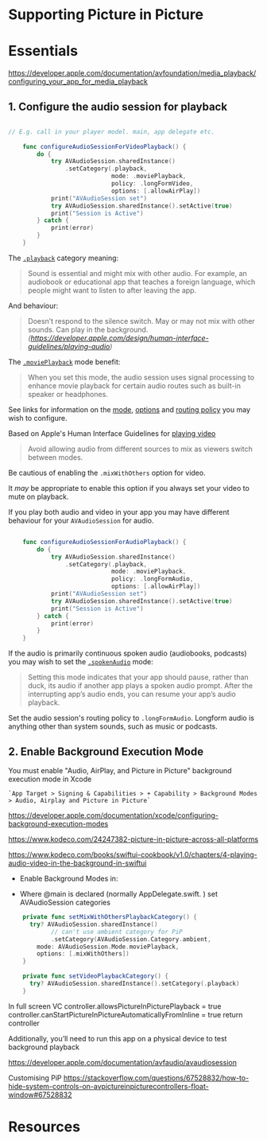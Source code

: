 #  Supporting Picture in Picture

# Essentials

https://developer.apple.com/documentation/avfoundation/media_playback/configuring_your_app_for_media_playback

## 1. Configure the audio session for playback

```swift

// E.g. call in your player model. main, app delegate etc. 
    
    func configureAudioSessionForVideoPlayback() {
        do {
            try AVAudioSession.sharedInstance()
                .setCategory(.playback,
                             mode: .moviePlayback,
                             policy: .longFormVideo,
                             options: [.allowAirPlay])
            print("AVAudioSession set")
            try AVAudioSession.sharedInstance().setActive(true)
            print("Session is Active")
        } catch {
            print(error)
        }
    }

```

The [`.playback`](https://developer.apple.com/documentation/avfaudio/avaudiosession/category/1616509-playback) category meaning:

> Sound is essential and might mix with other audio. For example, an audiobook or educational app that teaches a foreign language, which people might want to listen to after leaving the app. 

And behaviour:

> Doesn’t respond to the silence switch. May or may not mix with other sounds. Can play in the background.
> _(https://developer.apple.com/design/human-interface-guidelines/playing-audio)_

The [`.moviePlayback`](https://developer.apple.com/documentation/avfaudio/avaudiosession/mode/1616623-movieplayback) mode benefit:

> When you set this mode, the audio session uses signal processing to enhance movie playback for certain audio routes such as built-in speaker or headphones.

See links for information on the [mode](https://developer.apple.com/documentation/avfaudio/avaudiosession/mode), [options](https://developer.apple.com/documentation/avfaudio/avaudiosession/categoryoptions) and [routing policy](https://developer.apple.com/documentation/avfaudio/avaudiosession/routesharingpolicy) you may wish to configure. 

Based on Apple's Human Interface Guidelines for [playing video](https://developer.apple.com/design/human-interface-guidelines/playing-video)

> Avoid allowing audio from different sources to mix as viewers switch between modes.

Be cautious of enabling the `.mixWithOthers` option for video. 

It _may_ be appropriate to enable this option if you always set your video to mute on playback. 

If you play both audio and video in your app you may have different behaviour for your `AVAudioSession` for audio.

```swift

    func configureAudioSessionForAudioPlayback() {
        do {
            try AVAudioSession.sharedInstance()
                .setCategory(.playback,
                             mode: .moviePlayback,
                             policy: .longFormAudio,
                             options: [.allowAirPlay])
            print("AVAudioSession set")
            try AVAudioSession.sharedInstance().setActive(true)
            print("Session is Active")
        } catch {
            print(error)
        }
    }
```

If the audio is primarily continuous spoken audio (audiobooks, podcasts) you may wish to set the [`.spokenAudio`](https://developer.apple.com/documentation/avfaudio/avaudiosession/mode/1616510-spokenaudio) mode:

> Setting this mode indicates that your app should pause, rather than duck, its audio if another app plays a spoken audio prompt. After the interrupting app’s audio ends, you can resume your app’s audio playback.

Set the audio session's routing policy to `.longFormAudio`. Longform audio is anything other than system sounds, such as music or podcasts.

## 2. Enable Background Execution Mode

You must enable "Audio, AirPlay, and Picture in Picture" background execution mode in Xcode

    `App Target > Signing & Capabilities > + Capability > Background Modes > Audio, Airplay and Picture in Picture`
    
https://developer.apple.com/documentation/xcode/configuring-background-execution-modes

https://www.kodeco.com/24247382-picture-in-picture-across-all-platforms

https://www.kodeco.com/books/swiftui-cookbook/v1.0/chapters/4-playing-audio-video-in-the-background-in-swiftui

- Enable Background Modes in:
   
- Where @main is declared (normally AppDelegate.swift. ) set AVAudioSession categories


```swift
    private func setMixWithOthersPlaybackCategory() {
      try? AVAudioSession.sharedInstance()
            // can't use ambient category for PiP
            .setCategory(AVAudioSession.Category.ambient,
        mode: AVAudioSession.Mode.moviePlayback,
        options: [.mixWithOthers])
    }
    
    private func setVideoPlaybackCategory() {
      try? AVAudioSession.sharedInstance().setCategory(.playback)
    }
```
In full screen VC
        controller.allowsPictureInPicturePlayback = true
        controller.canStartPictureInPictureAutomaticallyFromInline = true
        return controller

 Additionally, you’ll need to run this app on a physical device to test background playback
 
 https://developer.apple.com/documentation/avfaudio/avaudiosession 

 
 Customising PiP https://stackoverflow.com/questions/67528832/how-to-hide-system-controls-on-avpictureinpicturecontrollers-float-window#67528832


# Resources


